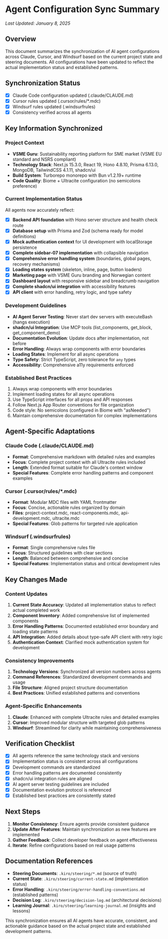 # Agent Configuration Sync Summary

*Last Updated: January 8, 2025*

## Overview
This document summarizes the synchronization of AI agent configurations across Claude, Cursor, and Windsurf based on the current project state and steering documents. All configurations have been updated to reflect the actual implementation status and established patterns.

## Synchronization Status
- [x] Claude Code configuration updated (.claude/CLAUDE.md)
- [x] Cursor rules updated (.cursor/rules/*.mdc)
- [x] Windsurf rules updated (.windsurfrules)
- [x] Consistency verified across all agents

## Key Information Synchronized

### Project Context
- **VSME Guru**: Sustainability reporting platform for SME market (VSME EU standard and NSRS compliant)
- **Technology Stack**: Next.js 15.3.0, React 19, Hono 4.8.10, Prisma 6.13.0, MongoDB, TailwindCSS 4.1.11, shadcn/ui
- **Build System**: Turborepo monorepo with Bun v1.2.19+ runtime
- **Code Quality**: Biome + Ultracite configuration (no semicolons preference)

### Current Implementation Status
All agents now accurately reflect:
- [x] **Backend API foundation** with Hono server structure and health check route
- [x] **Database setup** with Prisma and Zod (schema ready for model definitions)
- [x] **Mock authentication context** for UI development with localStorage persistence
- [x] **Complete sidebar-07 implementation** with collapsible navigation
- [x] **Comprehensive error handling system** (boundaries, global pages, recovery mechanisms)
- [x] **Loading states system** (skeleton, inline, page, button loaders)
- [x] **Marketing page** with VSME Guru branding and Norwegian content
- [x] **Dashboard layout** with responsive sidebar and breadcrumb navigation
- [x] **Complete shadcn/ui integration** with accessibility features
- [x] **API client** with error handling, retry logic, and type safety

### Development Guidelines
- **AI Agent Server Testing**: Never start dev servers with executeBash (hangs execution)
- **shadcn/ui Integration**: Use MCP tools (list_components, get_block, get_component_demo)
- **Documentation Evolution**: Update docs after implementation, not before
- **Error Handling**: Always wrap components with error boundaries
- **Loading States**: Implement for all async operations
- **Type Safety**: Strict TypeScript, zero tolerance for `any` types
- **Accessibility**: Comprehensive a11y requirements enforced

### Established Best Practices
1. Always wrap components with error boundaries
2. Implement loading states for all async operations
3. Use TypeScript interfaces for all props and API responses
4. Follow Next.js App Router conventions for file organization
5. Code style: No semicolons (configured in Biome with "asNeeded")
6. Maintain comprehensive documentation for complex implementations

## Agent-Specific Adaptations

### Claude Code (.claude/CLAUDE.md)
- **Format**: Comprehensive markdown with detailed rules and examples
- **Focus**: Complete project context with all Ultracite rules included
- **Length**: Extended format suitable for Claude's context window
- **Special Features**: Complete error handling patterns and component examples

### Cursor (.cursor/rules/*.mdc)
- **Format**: Modular MDC files with YAML frontmatter
- **Focus**: Concise, actionable rules organized by domain
- **Files**: project-context.mdc, react-components.mdc, api-development.mdc, ultracite.mdc
- **Special Features**: Glob patterns for targeted rule application

### Windsurf (.windsurfrules)
- **Format**: Single comprehensive rules file
- **Focus**: Structured guidelines with clear sections
- **Length**: Balanced between comprehensive and concise
- **Special Features**: Implementation status and critical development rules

## Key Changes Made

### Content Updates
1. **Current State Accuracy**: Updated all implementation status to reflect actual completed work
2. **Component Inventory**: Added comprehensive list of implemented components
3. **Error Handling Patterns**: Documented established error boundary and loading state patterns
4. **API Integration**: Added details about type-safe API client with retry logic
5. **Authentication Context**: Clarified mock authentication system for development

### Consistency Improvements
1. **Technology Versions**: Synchronized all version numbers across agents
2. **Command References**: Standardized development commands and usage
3. **File Structure**: Aligned project structure documentation
4. **Best Practices**: Unified established patterns and conventions

### Agent-Specific Enhancements
1. **Claude**: Enhanced with complete Ultracite rules and detailed examples
2. **Cursor**: Improved modular structure with targeted glob patterns
3. **Windsurf**: Streamlined for clarity while maintaining comprehensiveness

## Verification Checklist
- [x] All agents reference the same technology stack and versions
- [x] Implementation status is consistent across all configurations
- [x] Development commands are standardized
- [x] Error handling patterns are documented consistently
- [x] shadcn/ui integration rules are aligned
- [x] AI agent server testing guidelines are included
- [x] Documentation evolution protocol is referenced
- [x] Established best practices are consistently stated

## Next Steps
1. **Monitor Consistency**: Ensure agents provide consistent guidance
2. **Update After Features**: Maintain synchronization as new features are implemented
3. **Gather Feedback**: Collect developer feedback on agent effectiveness
4. **Iterate**: Refine configurations based on real usage patterns

## Documentation References
- **Steering Documents**: `.kiro/steering/*.md` (source of truth)
- **Current State**: `.kiro/steering/current-state.md` (implementation status)
- **Error Handling**: `.kiro/steering/error-handling-conventions.md` (established patterns)
- **Decision Log**: `.kiro/steering/decision-log.md` (architectural decisions)
- **Learning Journal**: `.kiro/steering/learning-journal.md` (insights and lessons)

This synchronization ensures all AI agents have accurate, consistent, and actionable guidance based on the actual project state and established development patterns.